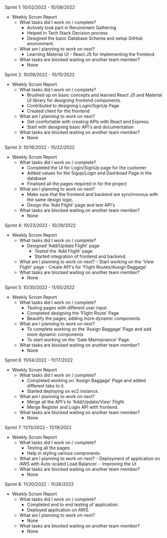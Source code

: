 Sprint 1: 10/02/2022 - 10/08/2022
- Weekly Scrum Report
	- What tasks did I work on / complete?
		-  Actively took part in Reruirement Gathering
		-  Helped in Tech Stack Decision process
		-  Designed the basic Database Schema and setup GitHub environment.
	- What am I planning to work on next?
		-  Learning Material UI - React JS for implementing the frontend
	- What tasks are blocked waiting on another team member?
		-  None


Sprint 2: 10/09/2022 - 10/15/2022
- Weekly Scrum Report
	- What tasks did I work on / complete?
		- Brushed up on basic concepts and learned React JS and Material UI library for designing frontend components.
		- Contributed to designing Login/SignUp Page
		- Created client for the frontend
	- What am I planning to work on next?
		- Get comfortable with creating APIs with React and Express.
		- Start with designing basic API's and documentation
	- What tasks are blocked waiting on another team member?
		- None


Sprint 3: 10/16/2022 - 10/22/2022
- Weekly Scrum Report
	- What tasks did I work on / complete?
		- Completed the UI for Login/SignUp page for the customer
		- Added values for the Sigup/Login and Dashboad Page in the database
		- Finalised all the pages required in for the project
	- What am I planning to work on next?
		- Make sure that the frontend and backend are synchronous with the same design logic.
		- Design the 'Add Flight' page and test API's
	- What tasks are blocked waiting on another team member?
		- None
 

Sprint 4: 10/23/2022 - 10/29/2022
- Weekly Scrum Report
	- What tasks did I work on / complete?
		- Designed 'Add/Update Flight' page
    		- Tested the 'Add Flight' page 
    		- Started integration of frontend and backend.
	- What am I planning to work on next?
    		- Start working on the 'View Flight' page
    		- Create API's for 'Flight Routes/Assign Baggage'
	- What tasks are blocked waiting on another team member?
		- None



Sprint 5: 10/30/2022 - 11/05/2022
- Weekly Scrum Report
	- What tasks did I work on / complete?
		- Testing pages with different user input.
		- Completed designing the 'Flight Route' Page
		- Beautify the pages, adding more dynamic components
	- What am I planning to work on next?
		- To complete working on the 'Assign Baggage' Page and add more dynamic components
		- To start working on the 'Gate Maintainance' Page.
	- What tasks are blocked waiting on another team member?
		- None
	


Sprint 6: 11/04/2022 - 11/17/2022
- Weekly Scrum Report
	- What tasks did I work on / complete?
		- Completed working on 'Assign Baggage' Page and added different tabs to it.
		- Started deploying on ec2 instance.
	- What am I planning to work on next?
		- Merge all the API's to 'Add/Update/View' Flight.	
		- Merge Register and Login API with frontend.  
	- What tasks are blocked waiting on another team member?
		- None



Sprint 7: 11/13/2022 - 11/19/2022
- Weekly Scrum Report
	- What tasks did I work on / complete?
		- Testing all the pages 
		- Help in styling various components.
	- What am I planning to work on next?
        	- Deployment of application on AWS with Auto-scaled Load Balancer.
        	- Improving the UI
	- What tasks are blocked waiting on another team member?
		- None



Sprint 8: 11/20/2022 - 11/26/2022
- Weekly Scrum Report
	- What tasks did I work on / complete?
		- Completed end to end testing of application.
		- Deployed application on AWS.
	- What am I planning to work on next?
		- None
	- What tasks are blocked waiting on another team member?
		- None

